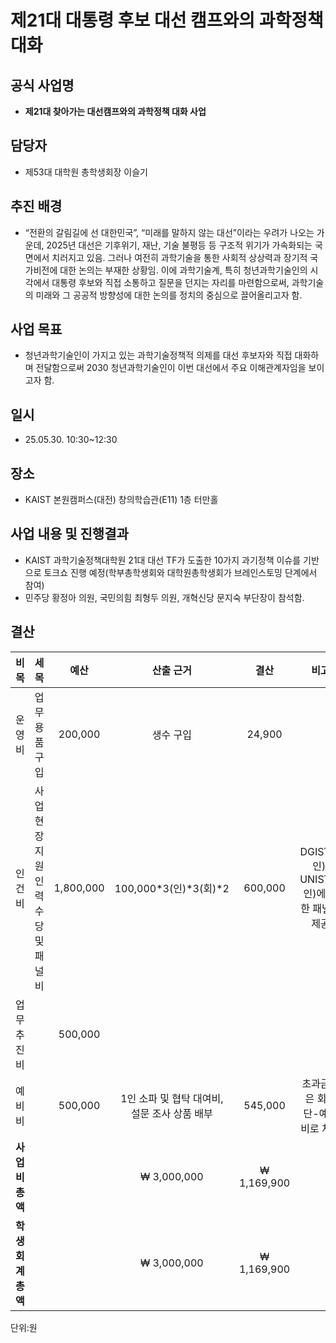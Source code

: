 제21대 대통령 후보 대선 캠프와의 과학정책대화
===

## 공식 사업명
- **제21대 찾아가는 대선캠프와의 과학정책 대화 사업**

## 담당자
- 제53대 대학원 총학생회장 이슬기

## 추진 배경
- “전환의 갈림길에 선 대한민국”, “미래를 말하지 않는 대선”이라는 우려가 나오는 가운데, 2025년 대선은 기후위기, 재난, 기술 불평등 등 구조적 위기가 가속화되는 국면에서 치러지고 있음. 그러나 여전히 과학기술을 통한 사회적 상상력과 장기적 국가비전에 대한 논의는 부재한 상황임. 이에 과학기술계, 특히 청년과학기술인의 시각에서 대통령 후보와 직접 소통하고 질문을 던지는 자리를 마련함으로써, 과학기술의 미래와 그 공공적 방향성에 대한 논의를 정치의 중심으로 끌어올리고자 함.

## 사업 목표
- 청년과학기술인이 가지고 있는 과학기술정책적 의제를 대선 후보자와 직접 대화하며 전달함으로써 2030 청년과학기술인이 이번 대선에서 주요 이해관계자임을 보이고자 함.

## 일시
- 25.05.30. 10:30~12:30

## 장소
- KAIST 본원캠퍼스(대전) 창의학습관(E11) 1층 터만홀

## 사업 내용 및 진행결과
- KAIST 과학기술정책대학원 21대 대선 TF가 도출한 10가지 과기정책 이슈를 기반으로 토크쇼 진행 예정(학부총학생회와 대학원총학생회가 브레인스토밍 단계에서 참여)
- 민주당 황정아 의원, 국민의힘 최형두 의원, 개혁신당 문지숙 부단장이 참석함.

## 결산

| **비목**  |      **세목**       | **예산**  | **산출 근거** |**결산**|**비고**|
|:-------:|:-----------------:|:-------:|:-----------------:|:-------:|:-------:|
|  운영비  | 업무용품 구입 | 200,000 |생수 구입| 24,900||
| 인건비  | 사업 현장 지원 인력 수당 및 패널비 | 1,800,000 | 100,000*3(인)*3(회)*2 | 600,000 | DGIST(1인), UNIST(2인)에 대한 패널비 제공 |
|  업무추진비  |  | 500,000 | |||
|  예비비  |  | 500,000 | 1인 소파 및 협탁 대여비, 설문 조사 상품 배부 | 545,000| 초과금액은 회장단-예비비로 처리|
|**사업비 총액**|||₩ 3,000,000 | ₩ 1,169,900 ||
|**학생회계 총액**|||₩ 3,000,000 | ₩ 1,169,900 ||

단위:원
  

